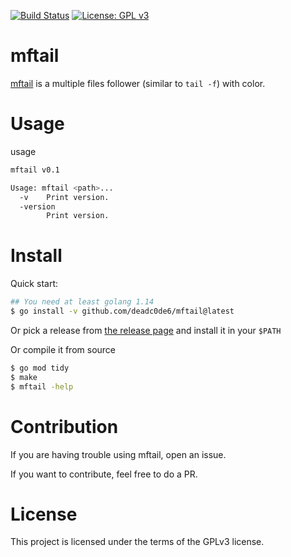 [![Build Status](https://travis-ci.org/deadc0de6/mftail.svg?branch=master)](https://travis-ci.org/deadc0de6/mftail)
[![License: GPL v3](https://img.shields.io/badge/License-GPL%20v3-blue.svg)](http://www.gnu.org/licenses/gpl-3.0)

# mftail

[mftail](https://github.com/deadc0de6/mftail) is a multiple files follower (similar to `tail -f`) with color.

# Usage

usage
```bash
mftail v0.1

Usage: mftail <path>...
  -v	Print version.
  -version
    	Print version.
```

# Install

Quick start:
```bash
## You need at least golang 1.14
$ go install -v github.com/deadc0de6/mftail@latest
```

Or pick a release from [the release page](https://github.com/deadc0de6/mftail/releases) and install it in your `$PATH`

Or compile it from source
```bash
$ go mod tidy
$ make
$ mftail -help
```

# Contribution

If you are having trouble using mftail, open an issue.

If you want to contribute, feel free to do a PR.

# License

This project is licensed under the terms of the GPLv3 license.
